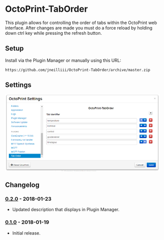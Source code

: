 # OctoPrint-TabOrder

This plugin allows for controlling the order of tabs within the OctoPrint web interface. After changes are made you must do a force reload by holding down ctrl key while pressing the refresh button.

## Setup

Install via the Plugin Manager or manually using this URL:

    https://github.com/jneilliii/OctoPrint-TabOrder/archive/master.zip

## Settings

![screenshot](settings.png)

## Changelog

### [0.2.0] - 2018-01-23
- Updated description that displays in Plugin Manager.

### [0.1.0] - 2018-01-19
- Initial release.

[0.2.0]: https://github.com/jneilliii/OctoPrint-TabOrder/tree/0.2.0
[0.1.0]: https://github.com/jneilliii/OctoPrint-TabOrder/tree/0.1.0